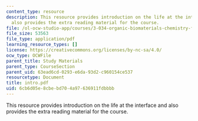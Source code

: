 ```yaml
---
content_type: resource
description: This resource provides introduction on the life at the interface and
  also provides the extra reading material for the course.
file: /ol-ocw-studio-app/courses/3-034-organic-biomaterials-chemistry-fall-2005/6cb6d05e8cbebd704a97636911fdbbbb_intro.pdf
file_size: 53563
file_type: application/pdf
learning_resource_types: []
license: https://creativecommons.org/licenses/by-nc-sa/4.0/
ocw_type: OCWFile
parent_title: Study Materials
parent_type: CourseSection
parent_uid: 63ead6cd-0293-e6da-93d2-c960154ce537
resourcetype: Document
title: intro.pdf
uid: 6cb6d05e-8cbe-bd70-4a97-636911fdbbbb
---
```

This resource provides introduction on the life at the interface and also provides the extra reading material for the course.
